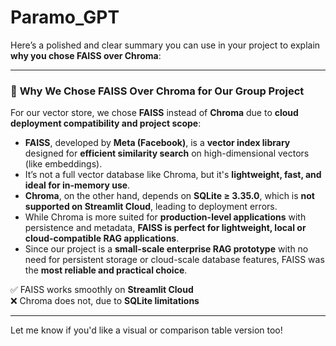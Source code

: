 # Paramo_GPT

Here’s a polished and clear summary you can use in your project to explain **why you chose FAISS over Chroma**:

---

### 🧠 **Why We Chose FAISS Over Chroma for Our Group Project**

For our vector store, we chose **FAISS** instead of **Chroma** due to **cloud deployment compatibility and project scope**:

- **FAISS**, developed by **Meta (Facebook)**, is a **vector index library** designed for **efficient similarity search** on high-dimensional vectors (like embeddings).  
- It’s not a full vector database like Chroma, but it's **lightweight, fast, and ideal for in-memory use**.
- **Chroma**, on the other hand, depends on **SQLite ≥ 3.35.0**, which is **not supported on Streamlit Cloud**, leading to deployment errors.
- While Chroma is more suited for **production-level applications** with persistence and metadata, **FAISS is perfect for lightweight, local or cloud-compatible RAG applications**.
- Since our project is a **small-scale enterprise RAG prototype** with no need for persistent storage or cloud-scale database features, FAISS was the **most reliable and practical choice**.

✅ FAISS works smoothly on **Streamlit Cloud**  
❌ Chroma does not, due to **SQLite limitations**

---

Let me know if you'd like a visual or comparison table version too!